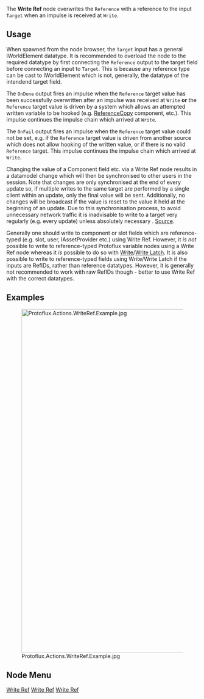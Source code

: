 <languages></languages> <translate>

The **Write Ref** node overwrites the `Reference` with a reference to
the input `Target` when an impulse is received at `Write`.

## Usage

When spawned from the node browser, the `Target` input has a general
IWorldElement datatype. It is recommended to overload the node to the
required datatype by first connecting the `Reference` output to the
target field before connecting an input to `Target`. This is because any
reference type can be cast to IWorldElement which is not, generally, the
datatype of the intendend target field.

The `OnDone` output fires an impulse when the `Reference` target value
has been successfully overwritten after an impulse was received at
`Write` **or** the `Reference` target value is driven by a system which
allows an attempted written variable to be hooked (e.g.
[ReferenceCopy](ReferenceCopy_(Component) "wikilink") component, etc.).
This impulse continues the impulse chain which arrived at `Write`.

The `OnFail` output fires an impulse when the `Reference` target value
could not be set, e.g. if the `Reference` target value is driven from
another source which does not allow hooking of the written value, or if
there is no valid `Reference` target. This impulse continues the impulse
chain which arrived at `Write`.

Changing the value of a Component field etc. via a Write Ref node
results in a datamodel change which will then be synchronised to other
users in the session. Note that changes are only synchronised at the end
of every update so, if multiple writes to the same target are performed
by a single client within an update, only the final value will be sent.
Additionally, no changes will be broadcast if the value is reset to the
value it held at the beginning of an update. Due to this synchronisation
process, to avoid unnecessary network traffic it is inadvisable to write
to a target very regularly (e.g. every update) unless absolutely
necessary .
[Source](https://github.com/Resonite-Metaverse/ResonitePublic/issues/2590#issuecomment-874788205).

Generally one should write to component or slot fields which are
reference-typed (e.g. slot, user, IAssetProvider<AudioClip> etc.) using
Write Ref. However, it *is not* possible to write to reference-typed
Protoflux variable nodes using a Write Ref node whereas it *is* possible
to do so with [Write](Write_(Protoflux_node) "wikilink")/[Write
Latch](Write_Latch_(Protoflux_node) "wikilink"). It is also possible to
write to reference-typed fields using Write/Write Latch if the inputs
are RefIDs, rather than reference datatypes. However, it is generally
not recommended to work with raw RefIDs though - better to use Write Ref
with the correct datatypes.

## Examples

<figure>
<img src="Protoflux.Actions.WriteRef.Example.jpg" title="Protoflux.Actions.WriteRef.Example.jpg" width="900" alt="Protoflux.Actions.WriteRef.Example.jpg" /><figcaption aria-hidden="true">Protoflux.Actions.WriteRef.Example.jpg</figcaption>
</figure>

## Node Menu

</translate>

[Write Ref](Category:Protoflux{{#translation:}} "wikilink") [Write
Ref](Category:Protoflux:Actions{{#translation:}} "wikilink") [Write
Ref](Category:Protoflux:References{{#translation:}} "wikilink")